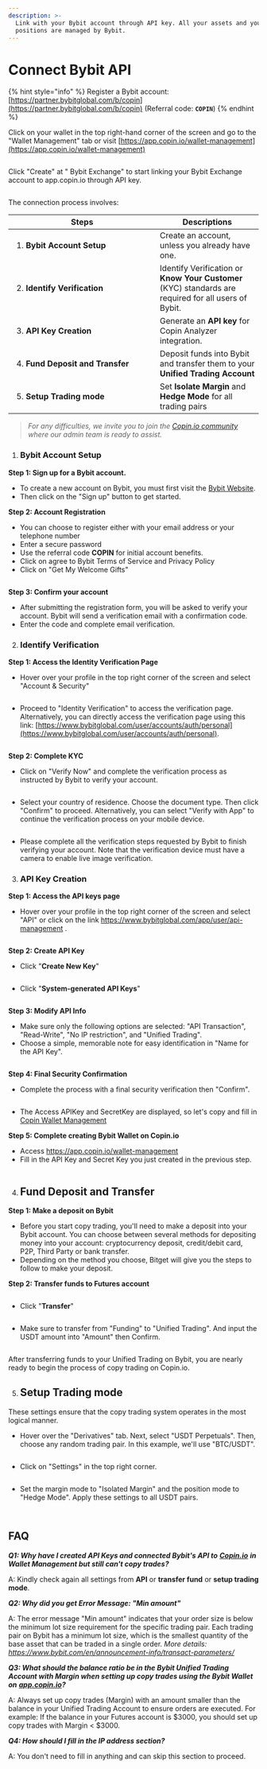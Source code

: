 ```yaml
---
description: >-
  Link with your Bybit account through API key. All your assets and your
  positions are managed by Bybit.
---
```


# Connect Bybit API

{% hint style="info" %}
Register a Bybit account: [https://partner.bybitglobal.com/b/copin](https://partner.bybitglobal.com/b/copin) (Referral code: **`COPIN`**)
{% endhint %}

Click on your wallet in the top right-hand corner of the screen and go to the "Wallet Management" tab or visit [https://app.copin.io/wallet-management](https://app.copin.io/wallet-management)

<figure><img src="https://decentralab.larksuite.com/space/api/box/stream/download/asynccode/?code=ZjJhOWQxMjgzMWFlYzk5MjY5ZTJlNzkyNTc5ZDE3ZDJfZjhBck9kSFpZMWg1NUo3bFZnR1QyWDRsbFo0RWRWbklfVG9rZW46SUJjU2JBUkNlb1JkYzF4ZG1xWHVtOEJNc3VjXzE3MTg4NDkyODM6MTcxODg1Mjg4M19WNA" alt=""><figcaption></figcaption></figure>

Click "Create" at " Bybit Exchange" to start linking your Bybit Exchange account to app.copin.io through API key.

<figure><img src="https://decentralab.larksuite.com/space/api/box/stream/download/asynccode/?code=NmQxNjcyOTk5NTQ1ZjU1ODIzNWVlYjY3MjA4YmQ3YTZfOUNUenBDdmJ3RjE2dFNmM3B5QzhZdjNLaGdRTjJKckpfVG9rZW46VzRKeWJrUTA4b1FsaVV4UWNUeHU4UlRWc2ZnXzE3MTg4NDkyODM6MTcxODg1Mjg4M19WNA" alt=""><figcaption></figcaption></figure>

The connection process involves:

<table data-header-hidden><thead><tr><th width="281">Steps</th><th>Descriptions</th></tr></thead><tbody><tr><td><ol><li><strong>Bybit Account Setup</strong></li></ol></td><td>Create an account, unless you already have one.</td></tr><tr><td><ol start="2"><li><strong>Identify Verification</strong></li></ol></td><td>Identify Verification or <strong>Know Your Customer</strong> (KYC) standards are required for all users of Bybit.</td></tr><tr><td><ol start="3"><li><strong>API Key Creation</strong></li></ol></td><td>Generate an <strong>API key</strong> for Copin Analyzer integration.</td></tr><tr><td><ol start="4"><li><strong>Fund Deposit and Transfer</strong></li></ol></td><td>Deposit funds into Bybit and transfer them to your <strong>Unified Trading Account</strong></td></tr><tr><td><ol start="5"><li><strong>Setup Trading mode</strong></li></ol></td><td>Set <strong>Isolate Margin</strong> and <strong>Hedge Mode</strong> for all trading pairs</td></tr></tbody></table>

> _For any difficulties, we invite you to join the_ [_Copin.io community_](https://t.me/copin\_io) _where our admin team is ready to assist._

1. ### **Bybit Account Setup**

**Step 1: Sign up for a Bybit account.**

* To create a new account on Bybit, you must first visit the [Bybit Website](https://partner.bybitglobal.com/b/copin).
* Then click on the "Sign up" button to get started.

**Step 2: Account Registration**

* You can choose to register either with your email address or your telephone number
* Enter a secure password
* Use the referral code **COPIN** for initial account benefits.
* Click on agree to Bybit Terms of Service and Privacy Policy
* Click on "Get My Welcome Gifts"

<figure><img src="https://decentralab.larksuite.com/space/api/box/stream/download/asynccode/?code=NTc5MjY5YTljNzA4NmVmOTVmNDcwMDUwYzFhYzZkMTdfaUZpTk1SVmlyS3ExSExsTHNjQjBBTXpaY0VhVzZUeDJfVG9rZW46VTNIZGJrV3QxbzR3MXl4OEVwZnVPbVNqc2tnXzE3MTg4NDkyODM6MTcxODg1Mjg4M19WNA" alt=""><figcaption></figcaption></figure>

**Step 3: Confirm your account**

* After submitting the registration form, you will be asked to verify your account. Bybit will send a verification email with a confirmation code.
* Enter the code and complete email verification.

2. ### **Identify Verification**

**Step 1: Access the Identity Verification Page**

* Hover over your profile in the top right corner of the screen and select "Account & Security"

<figure><img src="https://decentralab.larksuite.com/space/api/box/stream/download/asynccode/?code=ODBjZWQ3M2U3ODNjODNlM2UyNzE2YjI5Y2Y4MmEzYWVfbWZJclZIcHljUmpWemlwbGJLV2xDMWp5UDhSSHlnaGFfVG9rZW46UEU3ZGJRMTNvbzZ0TlV4RlFVSXVuVDhFczd0XzE3MTg4NDkyODM6MTcxODg1Mjg4M19WNA" alt=""><figcaption></figcaption></figure>

* Proceed to "Identity Verification" to access the verification page. Alternatively, you can directly access the verification page using this link: [https://www.bybitglobal.com/user/accounts/auth/personal](https://www.bybitglobal.com/user/accounts/auth/personal).

<figure><img src="https://decentralab.larksuite.com/space/api/box/stream/download/asynccode/?code=MzUxYWU4ZmFmMjQwYTBjZmU1NDhkMWNmODYxYThlMTJfNkRnY3pOVU1oN2FQSUh1ZUx3ZkxzNHpncDJPVWRSWmtfVG9rZW46SVBUWWJOdHpyb0tVNWd4a1NmQnUzU0NGc0k2XzE3MTg4NDkyODM6MTcxODg1Mjg4M19WNA" alt=""><figcaption></figcaption></figure>

**Step 2: Complete KYC**

* Click on "Verify Now" and complete the verification process as instructed by Bybit to verify your account.

<figure><img src="https://decentralab.larksuite.com/space/api/box/stream/download/asynccode/?code=ZDdkMDg3ODg0MjRiNmJlMzAxODgyZTA5ZjYxMjNmOTdfdlNDcGxxUWpwZE1kNHdoazdnQmszQUQzN1FsVE94dENfVG9rZW46R3JOcGJ0RlFob1RneVF4UG9XenVNQkU3c0tlXzE3MTg4NDkyODM6MTcxODg1Mjg4M19WNA" alt=""><figcaption></figcaption></figure>

* Select your country of residence. Choose the document type. Then click "Confirm" to proceed. Alternatively, you can select "Verify with App" to continue the verification process on your mobile device.

<figure><img src="https://decentralab.larksuite.com/space/api/box/stream/download/asynccode/?code=ZWRkY2Q3MmFhYzNhMzYwYWFhNzk0NzA1MTRjOGUxMjFfaEpWRElOTVJoQ0pyOFMwQXN5R2dzMXdrcm5kVWlOUVlfVG9rZW46VzFmc2JsTWZRb0VDTVZ4TDgxOXVtUjk0c2djXzE3MTg4NDkyODM6MTcxODg1Mjg4M19WNA" alt=""><figcaption></figcaption></figure>

* Please complete all the verification steps requested by Bybit to finish verifying your account. Note that the verification device must have a camera to enable live image verification.

3. ### **API Key Creation**

**Step 1: Access the API keys page**

* Hover over your profile in the top right corner of the screen and select "API" or click on the link https://www.bybitglobal.com/app/user/api-management .

<figure><img src="https://decentralab.larksuite.com/space/api/box/stream/download/asynccode/?code=MTM0MzRjODYzY2UwODY0MTNlNjAzNjNiNjIyZGI3OWVfdnI5RVZiQnFsVkdIVHFDa01yY0Jtbk0xTzFIRzd3WFBfVG9rZW46WHp4WGJENHJzb0ZxNHZ4alNEUXUxY05YczdlXzE3MTg4NDkyODM6MTcxODg1Mjg4M19WNA" alt=""><figcaption></figcaption></figure>

**Step 2: Create API Key**

* Click "**Create New Key**"

<figure><img src="https://decentralab.larksuite.com/space/api/box/stream/download/asynccode/?code=Nzc0MDM0ZDA5YzE3N2Q3YThiNTk0MGMxNzVmY2ZlMjhfRktTcDhqWnpGdnJTeTNKcldpRXhjM3JkNmN5V2djTVBfVG9rZW46STc2YWJpc0JSb3NwN3N4TnRLTnVvUTNHc0dkXzE3MTg4NDkyODM6MTcxODg1Mjg4M19WNA" alt=""><figcaption></figcaption></figure>

* Click "**System-generated API Keys**"

<figure><img src="https://decentralab.larksuite.com/space/api/box/stream/download/asynccode/?code=YjUwMmRmMjMwYzE0NGFkMDYzODVkMTA0ZDg5MGU2ODBfMGNORENvZkpYbHVRbGlRdXBoNnJRb1JrVXEwdXI0SzBfVG9rZW46RXJwUWI4eGQzb3ZvUHZ4RXJBRnVFUU1lczJkXzE3MTg4NDkyODM6MTcxODg1Mjg4M19WNA" alt=""><figcaption></figcaption></figure>

**Step 3: Modify API Info**

* Make sure only the following options are selected: "API Transaction", "Read-Write", "No IP restriction", and "Unified Trading".
* Choose a simple, memorable note for easy identification in "Name for the API Key".

<figure><img src="https://decentralab.larksuite.com/space/api/box/stream/download/asynccode/?code=Yzk2NGE1YTZiZjJmMzEyM2U2YTAzNzQ5YTNjNzhiMzFfclMycHY4b0ZaMUpQdDhvM1NNOGloS2wza2NkNWsxYnlfVG9rZW46SEpiZWJTQ2lJb2lmZVZ4ZElDSXVDYVRxc3diXzE3MTg4NDkyODM6MTcxODg1Mjg4M19WNA" alt=""><figcaption></figcaption></figure>

**Step 4: Final Security Confirmation**

* Complete the process with a final security verification then "Confirm".

<figure><img src="https://decentralab.larksuite.com/space/api/box/stream/download/asynccode/?code=YmViNTJhNWFlMmQ3ZTIzY2VlNTAyZjM5NTM1ZmFkZDBfMFFSVVdjQThWQW40R2Q4RmROdlZUWVN4T21oTXlRVHJfVG9rZW46VE9zOWJxR2JCb01PaHZ4WmhxeHUwTFlCc2lkXzE3MTg4NDkyODM6MTcxODg1Mjg4M19WNA" alt=""><figcaption></figcaption></figure>

* The Access APIKey and SecretKey are displayed, so let's copy and fill in[ Copin Wallet Management](https://app.copin.io/wallet-management)

**Step 5: Complete creating Bybit Wallet on Copin.io**

* Access https://app.copin.io/wallet-management
* Fill in the API Key and Secret Key you just created in the previous step.

<figure><img src="https://decentralab.larksuite.com/space/api/box/stream/download/asynccode/?code=OTQ3NjQ0NDEyZTNhNGFmM2EyYzMwOTdhZjE5NjViZGVfNUdCS3ZDWm5sRDNFU29RUjNWWXZSZWdCZzJ6Tm9aZDBfVG9rZW46RTNsd2JycDU5bzZ0eGt4Zk9GWnV0UHJYc2RjXzE3MTg4NDkyODM6MTcxODg1Mjg4M19WNA" alt=""><figcaption></figcaption></figure>

4. ## **Fund Deposit and Transfer**

**Step 1: Make a deposit on Bybit**

* Before you start copy trading, you'll need to make a deposit into your Bybit account. You can choose between several methods for depositing money into your account: cryptocurrency deposit, credit/debit card, P2P, Third Party or bank transfer.
* Depending on the method you choose, Bitget will give you the steps to follow to make your deposit.

**Step 2: Transfer funds to Futures account**

<figure><img src="https://decentralab.larksuite.com/space/api/box/stream/download/asynccode/?code=NWZmNDJkMmNmODE2NzBhNzUxNDYxMWU3Nzg0OWRkZjNfUDh4OE1EWWNCWmFZUUZ1cFdLNldnUXYzdWNlOFlEWUpfVG9rZW46VndBaWJnYnhOb3VvNDh4SGxtV3U5c21Ec3ViXzE3MTg4NDkyODM6MTcxODg1Mjg4M19WNA" alt=""><figcaption></figcaption></figure>

* Click "**Transfer**"

<figure><img src="https://decentralab.larksuite.com/space/api/box/stream/download/asynccode/?code=NWM0NmYwOTU3OWRiZTVlZWVjOTc4ZjUxY2EzZGEzNTFfcEdWZ3hXU0QxekJGblk1dVJHRWJiTHZlZTZWTUlkZFZfVG9rZW46QzdjaWI1TUpEb0hGQ1N4OUxpZXUySnlEc25oXzE3MTg4NDkyODM6MTcxODg1Mjg4M19WNA" alt=""><figcaption></figcaption></figure>

* Make sure to transfer from "Funding" to "Unified Trading". And input the USDT amount into "Amount" then Confirm.

<figure><img src="https://decentralab.larksuite.com/space/api/box/stream/download/asynccode/?code=OTE5NmQ3N2FkNDllYzFhODRhYzI1YjA2ODg1ZGFiYTJfSXh5U1ZoaUZEcWNSMTZicTF0YmlpZTBCVjh2Nng5Nk5fVG9rZW46T2taeGIwRkFFb0FDYWd4QUhRanVNVFZMc0JjXzE3MTg4NDkyODM6MTcxODg1Mjg4M19WNA" alt=""><figcaption></figcaption></figure>

After transferring funds to your Unified Trading on Bybit, you are nearly ready to begin the process of copy trading on Copin.io.

5. ## **Setup Trading mode**

These settings ensure that the copy trading system operates in the most logical manner.

* Hover over the "Derivatives" tab. Next, select "USDT Perpetuals". Then, choose any random trading pair. In this example, we'll use "BTC/USDT".

<figure><img src="https://decentralab.larksuite.com/space/api/box/stream/download/asynccode/?code=MDA4NGRjZDQ4NDhlYTA1NjgxYjEwOWYyODBmMDI5MTFfRGF3cGZqYUxPZE1TYWExSmVBb3dycDQ4eVc1QUtNajRfVG9rZW46R1BKWGJ6MXlFb0FXT014ZDZMUnVFODU5czZjXzE3MTg4NDkyODM6MTcxODg1Mjg4M19WNA" alt=""><figcaption></figcaption></figure>

* Click on "Settings" in the top right corner.

<figure><img src="https://decentralab.larksuite.com/space/api/box/stream/download/asynccode/?code=YmU2NmYxNjUwZTdmNDllNDQwMGIzNDM0ZDc4N2U2ODVfdGNyVXA1ZlJ4YzYzTFhCQW80MDFiYVBCbnU2Qmh6ck1fVG9rZW46V2FBWmJtRmZTb3NxUE94dGVXVnU0ZHluc0toXzE3MTg4NDkyODM6MTcxODg1Mjg4M19WNA" alt=""><figcaption></figcaption></figure>

* Set the margin mode to "Isolated Margin" and the position mode to "Hedge Mode". Apply these settings to all USDT pairs.

<figure><img src="https://decentralab.larksuite.com/space/api/box/stream/download/asynccode/?code=ZTVkODViNWIyNDM0N2Y4ODJlYzA2OTVhZGE3MjgzNjhfakV4VmpMYUN4UjdlOWg3cnpOMG1hSWoyY1RMbW1hT3FfVG9rZW46SmhFbmJDbTNpb1EzdUt4dGFyeXVyem1Bc2ZNXzE3MTg4NDkyODM6MTcxODg1Mjg4M19WNA" alt=""><figcaption></figcaption></figure>

<figure><img src="https://decentralab.larksuite.com/space/api/box/stream/download/asynccode/?code=YjRiMmIyY2VkMzc1NDgyMjg5Y2QwYWUwM2I2MWMxODRfdlQwcnplOFhvOW0yZER3SEYyUjBjNjRVMFhnbFVFNTNfVG9rZW46S3V5NmIzTVZDb2d6OHd4Zm5UVHU1TXpvc0liXzE3MTg4NDkyODM6MTcxODg1Mjg4M19WNA" alt=""><figcaption></figcaption></figure>

## FAQ

_**Q1: Why have I created API Keys and connected Bybit's API to**_ [_**Copin.io**_](http://copin.io/) _**in Wallet Management but still can't copy trades?**_

A: Kindly check again all settings from **API** or **transfer fund** or **setup trading mode**.

_**Q2: Why did you get Error Message: "Min amount"**_

A: The error message "Min amount" indicates that your order size is below the minimum lot size requirement for the specific trading pair. Each trading pair on Bybit has a minimum lot size, which is the smallest quantity of the base asset that can be traded in a single order. _More details: https://www.bybit.com/en/announcement-info/transact-parameters/_

_**Q3: What should the balance ratio be in the Bybit Unified Trading Account with Margin when setting up copy trades using the Bybit Wallet on**_ [_**app.copin.io**_](http://app.copin.io/)_**?**_

A: Always set up copy trades (Margin) with an amount smaller than the balance in your Unified Trading Account to ensure orders are executed. For example: If the balance in your Futures account is $3000, you should set up copy trades with Margin < $3000.

_**Q4: How should I fill in the IP address section?**_

A: You don't need to fill in anything and can skip this section to proceed.
